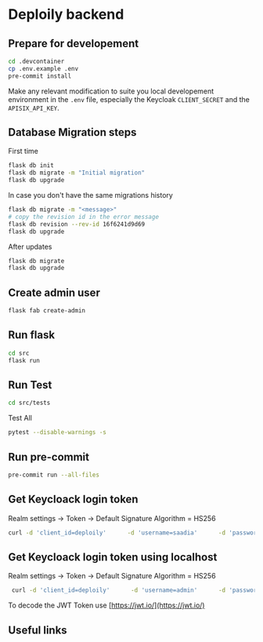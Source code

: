 # Deploily backend 



## Prepare for developement

```bash
cd .devcontainer
cp .env.example .env
pre-commit install
```

Make any relevant modification to suite you local developement environment in the `.env` file, especially the Keycloak `CLIENT_SECRET` and the `APISIX_API_KEY`.

## Database Migration steps 

First time
```bash
flask db init
flask db migrate -m "Initial migration"
flask db upgrade
```

In case you don't have the same migrations history
```bash
flask db migrate -m "<message>"
# copy the revision id in the error message
flask db revision --rev-id 16f6241d9d69
flask db upgrade
```

After updates 
```bash
flask db migrate
flask db upgrade
```
## Create admin user

```bash
flask fab create-admin
```
## Run  flask

```bash
cd src
flask run 
```

## Run Test
```bash
cd src/tests  
```

Test All
```bash
pytest --disable-warnings -s
```

## Run pre-commit

```bash
pre-commit run --all-files
```

## Get Keycloack login token 

Realm settings -> Token -> Default Signature Algorithm = HS256

```bash
curl -d 'client_id=deploily'      -d 'username=saadia'      -d 'password=saadia'      -d 'grant_type=password'      -d 'scope=email profile roles'      -d 'client_secret=bVLhkb8ve3RXsCV9H8cIBecnkZHJWtSW'      'https://auth.dev.deploily.cloud/realms/myrealm/protocol/openid-connect/token'
```

## Get Keycloack login token using localhost

Realm settings -> Token -> Default Signature Algorithm = HS256

```bash
 curl -d 'client_id=deploily'      -d 'username=admin'      -d 'password=admin'      -d 'grant_type=password'      -d 'scope=email profile roles'      -d 'client_secret=aYZTRwWfyLTRfqmBsqkfMJ9C68wSp0bO'      'http://localhost:8080/realms/myrealm/protocol/openid-connect/token'

```

To decode the JWT Token use [https://jwt.io/](https://jwt.io/)

## Useful links
